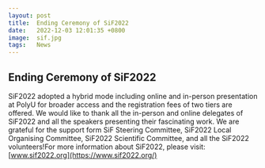```yaml
---
layout: post
title:  Ending Ceremony of SiF2022
date:   2022-12-03 12:01:35 +0800
image:  sif.jpg
tags:   News
---
```

## Ending Ceremony of SiF2022
SiF2022 adopted a hybrid mode including online and in-person presentation at PolyU for broader access and the registration fees of two tiers are offered. We would like to thank all the in-person and online delegates of SiF2022 and all the speakers presenting their fascinating work. We are grateful for the support form SiF Steering Committee, SiF2022 Local Organising Committee, SiF2022 Scientific Committee, and all the SiF2022 volunteers!For more information about SiF2022, please visit: [www.sif2022.org](https://www.sif2022.org/)
